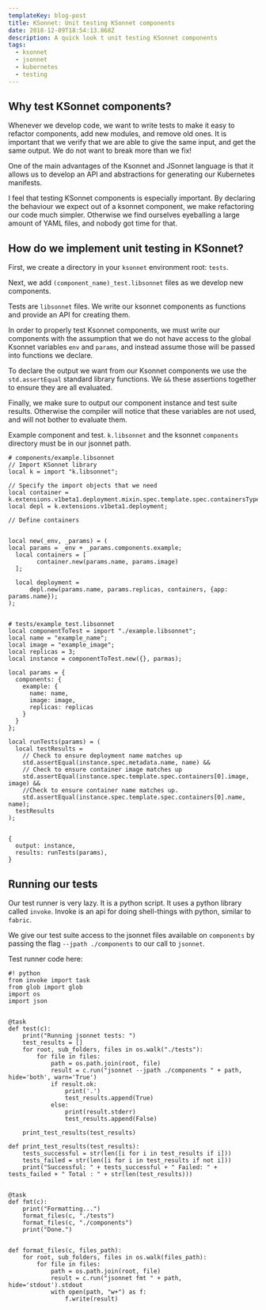 ```yaml
---
templateKey: blog-post
title: KSonnet: Unit testing KSonnet components 
date: 2018-12-09T18:54:13.868Z
description: A quick look t unit testing KSonnet components
tags:
  - ksonnet
  - jsonnet
  - kubernetes
  - testing
---
```


## Why test KSonnet components?
Whenever we develop code, we want to write tests to make it easy to refactor components, add new modules, and remove old ones. It is important that we verify that we are able to give the same input, and get the same output. We do not want to break more than we fix!

One of the main advantages of the Ksonnet and JSonnet language is that it allows us to develop an API and abstractions for generating our Kubernetes manifests. 

I feel that testing KSonnet components is especially important. By declaring the behaviour we expect out of a ksonnet component, we make refactoring our code much simpler. Otherwise we find ourselves eyeballing a large amount of YAML files, and nobody got time for that.

## How do we implement unit testing in KSonnet?

First, we create a directory in your `ksonnet` environment root: `tests`.

Next, we add `(component_name)_test.libsonnet` files as we develop new components.

Tests are `libsonnet` files. We write our ksonnet components as functions and provide an API for creating them.

In order to properly test Ksonnet components, we must write our components with the assumption that we do not have access to the global Ksonnet variables `env` and `params`, and instead assume those will be passed into functions we declare.

To declare the output we want from our Ksonnet components we use the `std.assertEqual` standard library functions. We `&&` these assertions together to ensure they are all evaluated.

Finally, we make sure to output our component instance and test suite results. Otherwise the compiler will notice that these variables are not used, and will not bother to evaluate them.

Example component and test. `k.libsonnet` and the ksonnet `components` directory must be in our jsonnet path.

```
# components/example.libsonnet
// Import KSonnet library
local k = import "k.libsonnet";

// Specify the import objects that we need
local container = k.extensions.v1beta1.deployment.mixin.spec.template.spec.containersType;
local depl = k.extensions.v1beta1.deployment;

// Define containers

    
local new(_env, _params) = (
local params = _env + _params.components.example;
  local containers = [
        container.new(params.name, params.image)
  ];

  local deployment = 
      depl.new(params.name, params.replicas, containers, {app: params.name}); 
);
    

# tests/example_test.libsonnet
local componentToTest = import "./example.libsonnet";
local name = "example_name";
local image = "example_image";
local replicas = 3;
local instance = componentToTest.new({}, parmas);

local params = {
  components: {
    example: {
      name: name,
      image: image,
      replicas: replicas
    }
  }
};

local runTests(params) = (
  local testResults = 
    // Check to ensure deployment name matches up
    std.assertEqual(instance.spec.metadata.name, name) &&
    // Check to ensure container image matches up
    std.assertEqual(instance.spec.template.spec.containers[0].image, image) &&
    //Check to ensure container name matches up.
    std.assertEqual(instance.spec.template.spec.containers[0].name, name);
  testResults
);


{
  output: instance,
  results: runTests(params),
}
```

## Running our tests

Our test runner is very lazy. It is a python script. It uses a python library called `invoke`. Invoke is an api for doing shell-things with python, similar to `fabric`.

We give our test suite access to the jsonnet files available on `components` by passing the flag `--jpath ./components` to our call to `jsonnet`.

Test runner code here:

```
#! python
from invoke import task
from glob import glob
import os
import json


@task
def test(c):
    print("Running jsonnet tests: ")
    test_results = []
    for root, sub_folders, files in os.walk("./tests"):
        for file in files:
            path = os.path.join(root, file)
            result = c.run("jsonnet --jpath ./components " + path, hide='both', warn='True')
            if result.ok:
                print('.')
                test_results.append(True)
            else:
                print(result.stderr)
                test_results.append(False)

    print_test_results(test_results)

def print_test_results(test_results):
    tests_successful = str(len([i for i in test_results if i]))
    tests_failed = str(len([i for i in test_results if not i]))
    print("Successful: " + tests_successful + " Failed: " + tests_failed + " Total : " + str(len(test_results)))


@task
def fmt(c):
    print("Formatting...")
    format_files(c, "./tests")
    format_files(c, "./components")
    print("Done.")


def format_files(c, files_path):
    for root, sub_folders, files in os.walk(files_path):
        for file in files:
            path = os.path.join(root, file)
            result = c.run("jsonnet fmt " + path, hide='stdout').stdout
            with open(path, "w+") as f:
                f.write(result)
```
